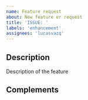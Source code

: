 ```yaml
---
name: Feature request
about: New feature or request
title: 'ISSUE: '
labels: 'enhancement'
assignees: 'lucasvazq'
---
```


## Description
Description of the feature

## Complements
[//]: # (Attach necessary files for the feature or provide code with titles separated in block)
